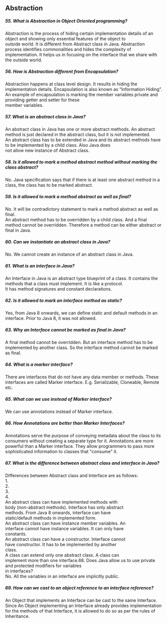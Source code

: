 ## Abstraction

##### 55. What is Abstraction in Object Oriented programming?

Abstraction is the process of hiding certain implementation details of an object and showing only essential features of the object to  
outside world. It is different from Abstract class in Java. Abstraction process identifies commonalities and hides the complexity of implementation. It helps us in focusing on the interface that we share with the outside world.

##### 56. How is Abstraction different from Encapsulation?

Abstraction happens at class level design. It results in hiding the implementation details. Encapsulation is also known as “Information Hiding”. An example of encapsulation is marking the member variables private and providing getter and setter for these  
member variables.

##### 57. What is an abstract class in Java?

An abstract class in Java has one or more abstract methods. An abstract method is just declared in the abstract class, but it is not implemented.  
An abstract class has to be extended in Java and its abstract methods have to be implemented by a child class. Also Java does  
not allow new instance of Abstract class.

##### 58. Is it allowed to mark a method abstract method without marking the class abstract?

No. Java specification says that if there is at least one abstract method in a class, the class has to be marked abstract.

##### 59. Is it allowed to mark a method abstract as well as final?

No. It will be contradictory statement to mark a method abstract as well as final.  
An abstract method has to be overridden by a child class. And a final method cannot be overridden. Therefore a method can be either abstract or final in Java.

##### 60. Can we instantiate an abstract class in Java?

No. We cannot create an instance of an abstract class in Java.

##### 61. What is an interface in Java?

An Interface in Java is an abstract type blueprint of a class. It contains the methods that a class must implement. It is like a protocol.  
It has method signatures and constant declarations.

##### 62. Is it allowed to mark an interface method as static?

Yes, from Java 8 onwards, we can define static and default methods in an interface. Prior to Java 8, it was not allowed.

##### 63. Why an Interface cannot be marked as final in Java?

A final method cannot be overridden. But an interface method has to be implemented by another class. So the interface method cannot be marked as final.

##### 64. What is a marker interface?

There are interfaces that do not have any data member or methods. These interfaces are called Marker interface. E.g. Serializable, Cloneable, Remote etc.

##### 65. What can we use instead of Marker interface?

We can use annotations instead of Marker interface.

##### 66. How Annotations are better than Marker Interfaces?

Annotations serve the purpose of conveying metadata about the class to its consumers without creating a separate type for it. Annotations are more powerful than a Marker interface. They allow programmers to pass more sophisticated information to classes that "consume" it.

##### 67. What is the difference between abstract class and interface in Java?

Differences between Abstract class and Interface are as follows:  
1.  
2.  
3.  
4.  
An abstract class can have implemented methods with  
body \(non-abstract methods\). Interface has only abstract  
methods. From Java 8 onwards, interface can have  
static/default methods in implemented form.  
An abstract class can have instance member variables. An  
interface cannot have instance variables. It can only have  
constants.  
An abstract class can have a constructor. Interface cannot  
have constructor. It has to be implemented by another  
class.  
A class can extend only one abstract class. A class can  
implement more than one interface.68. Does Java allow us to use private  
and protected modifiers for variables  
in interfaces?  
No. All the variables in an interface are implicitly public.

##### 69. How can we cast to an object reference to an interface reference?

An Object that implements an Interface can be cast to the same Interface. Since An Object implementing an Interface already provides implementation for the methods of that Interface, it is allowed to do so as per the rules of Inheritance.

